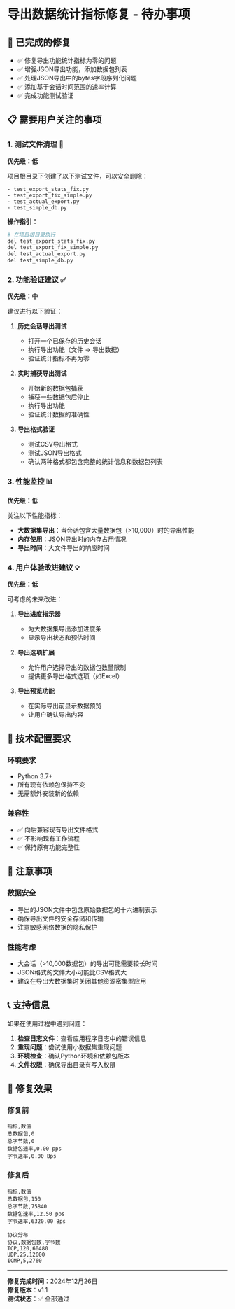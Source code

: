 # 导出数据统计指标修复 - 待办事项

## 🎯 已完成的修复

- ✅ 修复导出功能统计指标为零的问题
- ✅ 增强JSON导出功能，添加数据包列表
- ✅ 处理JSON导出中的bytes字段序列化问题
- ✅ 添加基于会话时间范围的速率计算
- ✅ 完成功能测试验证

## 📋 需要用户关注的事项

### 1. 测试文件清理 🧹
**优先级：低**

项目根目录下创建了以下测试文件，可以安全删除：
```
- test_export_stats_fix.py
- test_export_fix_simple.py  
- test_actual_export.py
- test_simple_db.py
```

**操作指引：**
```bash
# 在项目根目录执行
del test_export_stats_fix.py
del test_export_fix_simple.py
del test_actual_export.py
del test_simple_db.py
```

### 2. 功能验证建议 ✅
**优先级：中**

建议进行以下验证：

1. **历史会话导出测试**
   - 打开一个已保存的历史会话
   - 执行导出功能（文件 → 导出数据）
   - 验证统计指标不再为零

2. **实时捕获导出测试**
   - 开始新的数据包捕获
   - 捕获一些数据包后停止
   - 执行导出功能
   - 验证统计数据的准确性

3. **导出格式验证**
   - 测试CSV导出格式
   - 测试JSON导出格式
   - 确认两种格式都包含完整的统计信息和数据包列表

### 3. 性能监控 📊
**优先级：低**

关注以下性能指标：

- **大数据集导出**：当会话包含大量数据包（>10,000）时的导出性能
- **内存使用**：JSON导出时的内存占用情况
- **导出时间**：大文件导出的响应时间

### 4. 用户体验改进建议 💡
**优先级：低**

可考虑的未来改进：

1. **导出进度指示器**
   - 为大数据集导出添加进度条
   - 显示导出状态和预估时间

2. **导出选项扩展**
   - 允许用户选择导出的数据包数量限制
   - 提供更多导出格式选项（如Excel）

3. **导出预览功能**
   - 在实际导出前显示数据预览
   - 让用户确认导出内容

## 🔧 技术配置要求

### 环境要求
- Python 3.7+
- 所有现有依赖包保持不变
- 无需额外安装新的依赖

### 兼容性
- ✅ 向后兼容现有导出文件格式
- ✅ 不影响现有工作流程
- ✅ 保持原有功能完整性

## 🚨 注意事项

### 数据安全
- 导出的JSON文件中包含原始数据包的十六进制表示
- 确保导出文件的安全存储和传输
- 注意敏感网络数据的隐私保护

### 性能考虑
- 大会话（>10,000数据包）的导出可能需要较长时间
- JSON格式的文件大小可能比CSV格式大
- 建议在导出大数据集时关闭其他资源密集型应用

## 📞 支持信息

如果在使用过程中遇到问题：

1. **检查日志文件**：查看应用程序日志中的错误信息
2. **重现问题**：尝试使用小数据集重现问题
3. **环境检查**：确认Python环境和依赖包版本
4. **文件权限**：确保导出目录有写入权限

## 🎉 修复效果

### 修复前
```
指标,数值
总数据包,0
总字节数,0
数据包速率,0.00 pps
字节速率,0.00 Bps
```

### 修复后
```
指标,数值
总数据包,150
总字节数,75840
数据包速率,12.50 pps
字节速率,6320.00 Bps

协议分布
协议,数据包数,字节数
TCP,120,60480
UDP,25,12600
ICMP,5,2760
```

---

**修复完成时间**：2024年12月26日  
**修复版本**：v1.1  
**测试状态**：✅ 全部通过